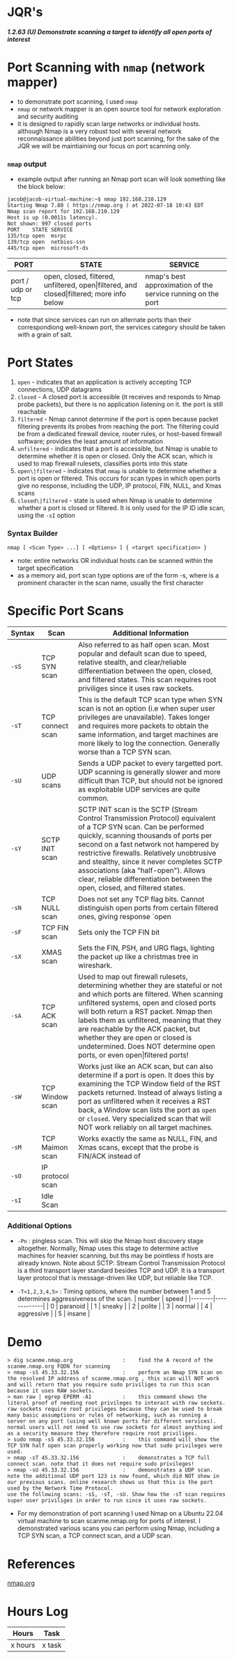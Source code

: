 # JQR's
##### 1.2.63 (U) Demonstrate scanning a target to identify all open ports of interest

# Port Scanning with `nmap` (network mapper)

- to demonstrate port scanning, I used `nmap`
- `nmap` or network mapper is an open source tool for network exploration and security auditing
- it is designed to rapidly scan large networks or individual hosts. although Nmap is a very robust tool with several network reconnaissance abilities beyond just port scanning, for the sake of the JQR we will be maintiaining our focus on port scanning only.


### `nmap` output

- example output after running an Nmap port scan will look something like the block below:

```
jacob@jacob-virtual-machine:~$ nmap 192.168.210.129
Starting Nmap 7.80 ( https://nmap.org ) at 2022-07-18 10:43 EDT
Nmap scan report for 192.168.210.129
Host is up (0.0011s latency).
Not shown: 997 closed ports
PORT    STATE SERVICE
135/tcp open  msrpc
139/tcp open  netbios-ssn
445/tcp open  microsoft-ds
```




|        PORT       |                                        STATE                                               |                           SERVICE                            |
|-------------------|--------------------------------------------------------------------------------------------|--------------------------------------------------------------|
| port / udp or tcp | open, closed, filtered, unfiltered, open\|filtered, and closed\|filtered; more info below  | nmap's best approximation of the service running on the port |

- note that since services can run on alternate ports than their correspondiong well-known port, the services category should be taken with a grain of salt.


# Port States
1. `open` - indicates that an application is actively accepting TCP connections, UDP datagrams
2. `closed` - A closed port is accessible (it receives and responds to Nmap probe packets), but there is no application listening on it. the port is still reachable
3. `filtered` - Nmap cannot determine if the port is open because packet filtering prevents its probes from reaching the port. The filtering could be from a dedicated firewall device, router rules, or host-based firewall software; provides the least amount of information
4. `unfiltered` - indicates that a port is accessible, but Nmap is unable to determine whether it is open or closed. Only the ACK scan, which is used to map firewall rulesets, classifies ports into this state
5. `open\|filtered` - indicates that `nmap` is unable to determine whether a port is open or filtered. This occurs for scan types in which open ports give no response, including the UDP, IP protocol, FIN, NULL, and Xmas scans
6. `closed\|filtered` - state is used when Nmap is unable to determine whether a port is closed or filtered. It is only used for the IP ID idle scan, using the `-sI` option


### Syntax Builder
`nmap [ <Scan Type> ...] [ <Options> ] { <target specification> }`
 - note: entire networks OR individual hosts can be scanned within the target specification
 - as a memory aid, port scan type options are of the form -s<C>, where <C> is a prominent character in the scan name, usually the first character

# Specific Port Scans
| Syntax |            Scan          |          Additional Information                                                                                                                                                                                                                                                           |
|--------|--------------------------|-------------------------------------------------------------------------------------------------------------------------------------------------------------------------------------------------------------------------------------------------------------------------------------------|
| `-sS`	 |	TCP SYN scan			          | Also referred to as half open scan. Most popular and default scan due to speed, relative stealth, and clear/reliable differentiation between the open, closed, and filtered states. This scan requires root priviliges since it uses raw sockets.                                         |
| `-sT`	 |	TCP connect scan		       | This is the default TCP scan type when SYN scan is not an option (i.e when super user privileges are unavailable). Takes longer and requires more packets to obtain the same information, and target machines are more likely to log the connection. Generally worse than a TCP SYN scan. |
| `-sU`	 |	UDP scans				            | Sends a UDP packet to every targetted port. UDP scanning is generally slower and more difficult than TCP, but should not be ignored as exploitable UDP services are quite common.                                                                                                          |
| `-sY`	 |	SCTP INIT scan			        |	SCTP INIT scan is the SCTP (Stream Control Transmission Protocol) equivalent of a TCP SYN scan. Can be performed quickly, scanning thousands of ports per second on a fast network not hampered by restrictive firewalls. Relatively unobtrusive and stealthy, since it never completes SCTP associations (aka "half-open"). Allows clear, reliable differentiation between the open, closed, and filtered states.
| `-sN`	 |	TCP NULL scan			         | Does not set any TCP flag bits. Cannot distinguish open ports from certain filtered ones, giving response `open|filtered` 
| `-sF`  | TCP FIN scan			          | Sets only the TCP FIN bit 
| `-sX`	 | XMAS scan			 	           | Sets the FIN, PSH, and URG flags, lighting the packet up like a christmas tree in wireshark.
| `-sA`  | TCP ACK scan             | Used to map out firewall rulesets, determining whether they are stateful or not and which ports are filtered. When scanning unfiltered systems, open and closed ports will both return a RST packet. Nmap then labels them as unfiltered, meaning that they are reachable by the ACK packet, but whether they are open or closed is undetermined. Does NOT determine open ports, or even open\|filtered ports!
| `-sW`  | TCP Window scan          | Works just like an ACK scan, but can also determine if a port is open. It does this by examining the TCP Window field of the RST packets returned. Instead of always listing a port as unfiltered when it receives a RST back, a Window scan lists the port as `open` or `closed`. Very specialized scan that will NOT work reliably on all target machines.
| `-sM`  | TCP Maimon scan          | Works exactly the same as NULL, FIN, and Xmas scans, except that the probe is FIN/ACK instead of 
| `-sO`  | IP protocol scan         | 
| `-sI`  | Idle Scan                | 
 
 
 ### Additional Options

 - `-Pn` : pingless scan. This will skip the Nmap host discovery stage altogether. Normally, Nmap uses this stage to determine active machines for heavier scanning, but ths may be pointless if hosts are already known.
 Note about SCTP: Stream Control Transmission Protocol is a third transport layer standard besides TCP and UDP. It is a transport layer protocol that is message-driven like UDP, but reliable like TCP. 
 
- `-T<1,2,3,4,5>` : Timing options, where the number between 1 and 5 determines aggressiveness of the scan.
| number |     speed   |
|--------|-------------|
|    0   | paranoid    |
|    1   | sneaky      |
|    2   | polite      | 
|    3   | normal      |
|    4   | aggressive  | 
|    5   | insane      |
 
# Demo
 
 ```
> dig scanme.nmap.org                :    find the A record of the scanme.nmap.org FQDN for scanning
> nmap -sS 45.33.32.156              :    perform an Nmap SYN scan on the resolved IP address of scanme.nmap.org , this scan will NOT work and will return that you require sudo priviliges to run this scan because it uses RAW sockets.
> man raw | egrep EPERM -A1          :    this command shows the literal proof of needing root privileges to interact with raw sockets. raw sockets require root privileges because they can be used to break many basic assumptions or rules of networking, such as running a server on any port (using well known ports for different services). normal users will not need to use raw sockets for almost anything and as a security measure they therefore require root priviliges.
> sudo nmap -sS 45.33.32.156         :    this command will show the TCP SYN half open scan properly working now that sudo privileges were used.
> nmap -sT 45.33.32.156              :    demonstrates a TCP full connect scan. note that it does not require sudo privileges!
> nmap -sU 45.33.32.156              :    demonstrates a UDP scan. note the additional UDP port 123 is now found, which did NOT show in our previous scans. online research shows us that this is the port used by the Network Time Protocol.
use the following scans: -sS, -sT, -sU. Show how the -sT scan requires super user priviliges in order to run since it uses raw sockets. 
 
 ```

- For my demonstration of port scanning I used Nmap on a Ubuntu 22.04 virtual machine to scan scanme.nmap.org for ports of interest. I demonstrated various scans you can perform using Nmap, including a TCP SYN scan, a TCP connect scan, and a UDP scan. 


# References
[nmap.org](https://nmap.org)

# Hours Log
| Hours | Task |
|-------|------|
| x hours | x task |
